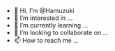 - 👋 Hi, I’m @Hamuzuki
- 👀 I’m interested in ...
- 🌱 I’m currently learning ...
- 💞️ I’m looking to collaborate on ...
- 📫 How to reach me ...

<!---
Hamuzuki/Hamuzuki is a ✨ special ✨ repository because its `README.md` (this file) appears on your GitHub profile.
You can click the Preview link to take a look at your changes.
--->
